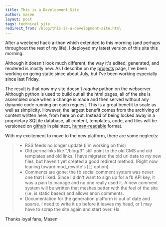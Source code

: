 ```yaml
---
title: This is a Development Site
author: masen
layout: post
tags: technical site
redirect_from: /blog/this-is-a-development-site.html
---
```


After a weekend hack-a-thon which extended to this morning (and perhaps
throughout the rest of my life), I deployed my latest version of this
site this morning.

Although it doesn\'t look much different, the way it\'s edited,
generated, and rendered is mostly new. As I describe on my
[projects](/page/projects.html) page, I\'ve been working on going static
since about July, but I\'ve been working especially since last Friday.

The result is that now my site doesn\'t *require* python on the
webserver. Although python is used to build out all the html pages, all
of the site is assembled once when a change is made and then served
without any dynamic code running on each request. This is a great
benefit to scale as well as simplicity. However, the largest benefit
comes from the archiving of content written here, from here on out.
Instead of being locked away in a proprietary SQLite database, all
content, templates, code, and files will be versioned on
[github](http://github.com/masenf/masenf-com) in plaintext,
[human-readable](http://docutils.sourceforge.net/rst.html) format.

With my excitement to move to the new platform, there are some neglects:

> -   RSS feeds no longer update (i\'m working on this)
> -   Old permalinks like \"/blog/3\" still point to the old CMS and old
>     templates and old links. I have migrated the old url data to my
>     new files, but haven\'t yet created a good redirect method. (Right
>     now leaning toward mod\_rewrite\'s \[L\] option)
> -   Comments are gone: the fb social comment system was never one that
>     I liked. Since I didn\'t want to sign up for a fb API key, it was
>     a pain to manage and no one really used it. A new comment system
>     will be written that meshes better with the feel of the site (i.e.
>     is static based) and allows anon comments.
> -   Documentation for the generation platform is out of date and
>     sparse. I need to write it up before it leaves my head, or I may
>     have to scrap the site again and start over. Ha.

Thanks loyal fans, Masen
